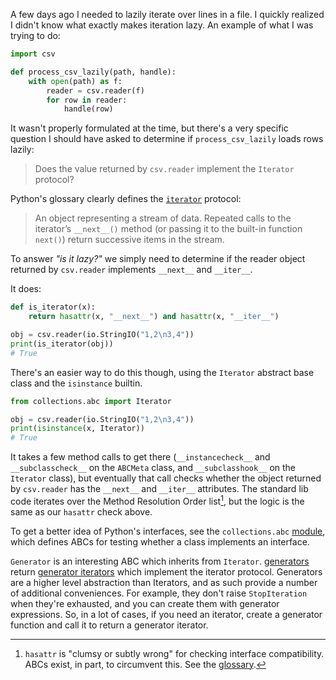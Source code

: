 A few days ago I needed to lazily iterate over lines in a file. I quickly
realized I didn't know what exactly makes iteration lazy. An example
of what I was trying to do:

```py
import csv

def process_csv_lazily(path, handle):
    with open(path) as f:
        reader = csv.reader(f)
        for row in reader:
            handle(row)
```

It wasn't properly formulated at the time, but there's a very specific question
I should have asked to determine if `process_csv_lazily` loads rows lazily:

> Does the value returned by `csv.reader` implement the `Iterator` protocol?

Python's glossary clearly defines the
[`iterator`](https://docs.python.org/3/glossary.html#term-iterator) protocol:

> An object representing a stream of data. Repeated calls to the iterator’s
  `__next__()` method (or passing it to the built-in function `next()`) return
  successive items in the stream.

To answer _"is it lazy?"_ we simply need to determine if the
reader object returned by `csv.reader` implements `__next__` and `__iter__`.

It does:

```py
def is_iterator(x):
    return hasattr(x, "__next__") and hasattr(x, "__iter__")

obj = csv.reader(io.StringIO("1,2\n3,4"))
print(is_iterator(obj))
# True
```

There's an easier way to do this though, using the `Iterator` abstract base
class and the `isinstance` builtin.

```py
from collections.abc import Iterator

obj = csv.reader(io.StringIO("1,2\n3,4"))
print(isinstance(x, Iterator))
# True
```

It takes a few method calls to get there (`__instancecheck__` and
`__subclasscheck__` on the `ABCMeta` class, and `__subclasshook__` on the
`Iterator` class), but eventually that call checks whether the object returned
by `csv.reader` has the `__next__` and `__iter__` attributes. The standard lib
code iterates over the Method Resolution Order list[^1], but the logic is the
same as our `hasattr` check above.

[^1]: `hasattr` is "clumsy or subtly wrong" for checking interface
      compatibility. ABCs exist, in part, to circumvent this. See the
      [glossary](https://docs.python.org/3/glossary.html#term-abstract-base-class).


To get a better idea of Python's interfaces, see the `collections.abc`
[module](https://docs.python.org/3/library/collections.abc.html#collections-abstract-base-classes),
which defines ABCs for testing whether a class implements an interface.

`Generator` is an interesting ABC which inherits from `Iterator`.
[generators](https://docs.python.org/3/glossary.html#term-generator) return
[generator iterators](https://docs.python.org/3/glossary.html#term-generator-iterator)
which implement the iterator protocol. Generators are a higher level abstraction
than Iterators, and as such provide a number of additional conveniences. For
example, they don't raise `StopIteration` when they're exhausted, and you can
create them with generator expressions. So, in a lot of cases, if you need an
iterator, create a generator function and call it to return a generator iterator.

